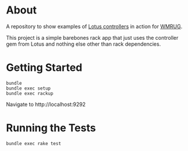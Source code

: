 # About

A repository to show examples of 
[Lotus controllers](http://lotusrb.org/guides/actions/overview/) in action for 
[WMRUG](http://www.meetup.com/West-Midlands-Ruby-User-Group-WMRUG/).

This project is a simple barebones rack app that just uses the controller
gem from Lotus and nothing else other than rack dependencies.

# Getting Started

    bundle
    bundle exec setup
    bundle exec rackup
    
Navigate to http://localhost:9292    

# Running the Tests

    bundle exec rake test
